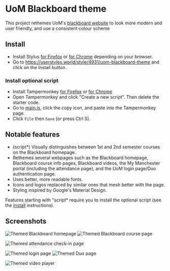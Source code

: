 # UoM Blackboard theme

This project rethemes UoM's [blackboard website](https://online.manchester.ac.uk/) to look more modern and user friendly, and use a consistent colour scheme

## Install

- Install Stylus [for Firefox](https://addons.mozilla.org/en-GB/firefox/addon/styl-us/) or [for Chrome](https://chrome.google.com/webstore/detail/stylus/clngdbkpkpeebahjckkjfobafhncgmne) depending on your browser.
- Go to https://userstyles.world/style/4931/uom-blackboard-theme and click on the Install button.

### Install optional script

- Install Tampermonkey [for Firefox](https://addons.mozilla.org/en-GB/firefox/addon/tampermonkey/) or [for Chrome](https://chrome.google.com/webstore/detail/tampermonkey/dhdgffkkebhmkfjojejmpbldmpobfkfo)
- Open Tampermonkey and click "Create a new script". Then delete the starter code.
- Go to [main.js](https://github.com/adil192/BlackboardTheme/blob/main/scripts/main.js), click the copy icon, and paste into the Tampermonkey page.
- Click `File` then `Save` (or press Ctrl S).

## Notable features

- (script*) Visually distinguishes between 1st and 2nd semester courses on the Blackboard homepage.
- Rethemes several webpages such as the Blackboard homepage, Blackboard course info pages, Blackboard videos, the My Manchester portal (including the attendance page), and the UoM login page/Duo authentication page.
- Uses better, more readable fonts.
- Icons and logos replaced by similar ones that mesh better with the page.
- Styling inspired by Google's Material Design.

Features starting with "script* require you to install the optional script (see the [Install](https://github.com/adil192/BlackboardTheme#install) instructions).

## Screenshots

![Themed Blackboard homepage](https://user-images.githubusercontent.com/21128619/227408160-7735dcaa-0d38-48f5-8119-c6bd173dea01.png)
![Themed Blackboard course page](https://user-images.githubusercontent.com/21128619/227395623-d55703d5-033a-40bc-b84d-0ef31f2bcbf8.png)

![Themed attendance check-in page](https://user-images.githubusercontent.com/21128619/227402767-dc16842c-a4db-408c-96cc-0b0604e3b4a4.png)

![Themed login page](https://user-images.githubusercontent.com/21128619/227400807-22f27f45-a7b7-479e-a5d6-2bbf80a5435b.png)
![Themed Duo page](https://user-images.githubusercontent.com/21128619/227402147-2c82fce1-3af0-46be-ad62-411f22e5d56a.png)

![Themed video player](https://github.com/adil192/BlackboardTheme/assets/21128619/e591a19d-6838-4706-a4b8-3496a4ad916d)


